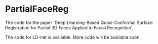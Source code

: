 # PartialFaceReg

The code for the paper 'Deep Learning-Based Quasi-Conformal Surface Registration for Partial 3D Faces Applied to Facial Recognition'. 

The code for LD-net is available. More code will be available soon.
